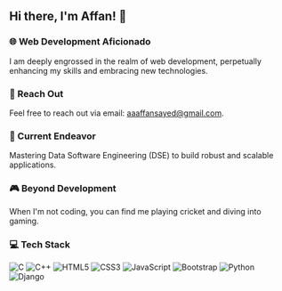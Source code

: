 ## Hi there, I'm Affan! 👋

### 🌐 Web Development Aficionado
I am deeply engrossed in the realm of web development, perpetually enhancing my skills and embracing new technologies.

### 📧 Reach Out
Feel free to reach out via email: [aaaffansayed@gmail.com](mailto:aaaffansayed@gmail.com).

### 💼 Current Endeavor
Mastering Data Software Engineering (DSE) to build robust and scalable applications.

### 🎮 Beyond Development
When I'm not coding, you can find me playing cricket and diving into gaming.

### 💻 Tech Stack
![C](https://img.shields.io/badge/C-00599C?style=for-the-badge&logo=c&logoColor=white)
![C++](https://img.shields.io/badge/C++-00599C?style=for-the-badge&logo=c%2B%2B&logoColor=white)
![HTML5](https://img.shields.io/badge/HTML5-E34F26?style=for-the-badge&logo=html5&logoColor=white)
![CSS3](https://img.shields.io/badge/CSS3-1572B6?style=for-the-badge&logo=css3&logoColor=white)
![JavaScript](https://img.shields.io/badge/JavaScript-F7DF1E?style=for-the-badge&logo=javascript&logoColor=black)
![Bootstrap](https://img.shields.io/badge/Bootstrap-563D7C?style=for-the-badge&logo=bootstrap&logoColor=white)
![Python](https://img.shields.io/badge/Python-3776AB?style=for-the-badge&logo=python&logoColor=white)
![Django](https://img.shields.io/badge/Django-092E20?style=for-the-badge&logo=django&logoColor=white)

